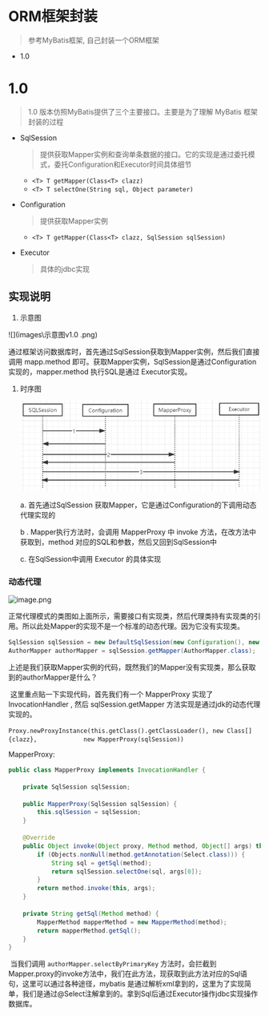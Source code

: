 # ORM框架封装

> 参考MyBatis框架, 自己封装一个ORM框架

- 1.0

# 1.0 

> 1.0 版本仿照MyBatis提供了三个主要接口。主要是为了理解 MyBatis 框架封装的过程

- SqlSession

  > 提供获取Mapper实例和查询单条数据的接口。它的实现是通过委托模式，委托Configuration和Executor时间具体细节

  - `<T> T getMapper(Class<T> clazz)`
  - `<T> T selectOne(String sql, Object parameter)`

- Configuration

  > 提供获取Mapper实例

  - `<T> T getMapper(Class<T> clazz, SqlSession sqlSession)`

- Executor

  > 具体的jdbc实现

## 实现说明

1. 示意图

![](images\示意图v1.0 .png)

​	通过框架访问数据库时，首先通过SqlSession获取到Mapper实例，然后我们直接调用 mapp.method 即可。获取Mapper实例，SqlSession是通过Configuration实现的，mapper.method 执行SQL是通过 Executor实现。

1. 时序图

   ![](images\时序图v1.0.png)

   a. 首先通过SqlSession 获取Mapper，它是通过Configuration的下调用动态代理实现的

   b . Mapper执行方法时，会调用 MapperProxy 中 invoke 方法，在改方法中获取到，method 对应的SQL和参数，然后又回到SqlSession中

   c. 在SqlSession中调用 Executor 的具体实现

### 动态代理

![image.png](https://cdn.nlark.com/yuque/0/2019/png/253188/1575381109480-8ee4e55b-6e4e-4410-9ba3-0be67bca2cae.png)

​	正常代理模式的类图如上面所示，需要接口有实现类，然后代理类持有实现类的引用。所以此处Mapper的实现不是一个标准的动态代理。因为它没有实现类。

```java
SqlSession sqlSession = new DefaultSqlSession(new Configuration(), new SimpleExecutor());
AuthorMapper authorMapper = sqlSession.getMapper(AuthorMapper.class);
```

​	上述是我们获取Mapper实例的代码，既然我们的Mapper没有实现类，那么获取到的authorMapper是什么？

​	这里重点贴一下实现代码，首先我们有一个 MapperProxy 实现了 InvocationHandler , 然后 sqlSession.getMapper 方法实现是通过jdk的动态代理实现的。

`Proxy.newProxyInstance(this.getClass().getClassLoader(), new Class[]{clazz},
​            new MapperProxy(sqlSession))` 

MapperProxy:

```java
public class MapperProxy implements InvocationHandler {

    private SqlSession sqlSession;

    public MapperProxy(SqlSession sqlSession) {
        this.sqlSession = sqlSession;
    }

    @Override
    public Object invoke(Object proxy, Method method, Object[] args) throws Throwable {
        if (Objects.nonNull(method.getAnnotation(Select.class))) {
            String sql = getSql(method);
            return sqlSession.selectOne(sql, args[0]);
        }
        return method.invoke(this, args);
    }

    private String getSql(Method method) {
        MapperMethod mapperMethod = new MapperMethod(method);
        return mapperMethod.getSql();
    }
}
```

​	当我们调用 `authorMapper.selectByPrimaryKey` 方法时，会拦截到 Mapper.proxy的invoke方法中，我们在此方法，现获取到此方法对应的Sql语句，这里可以通过各种途径，mybatis 是通过解析xml拿到的，这里为了实现简单，我们是通过@Select注解拿到的。拿到Sql后通过Executor操作jdbc实现操作数据库。

























